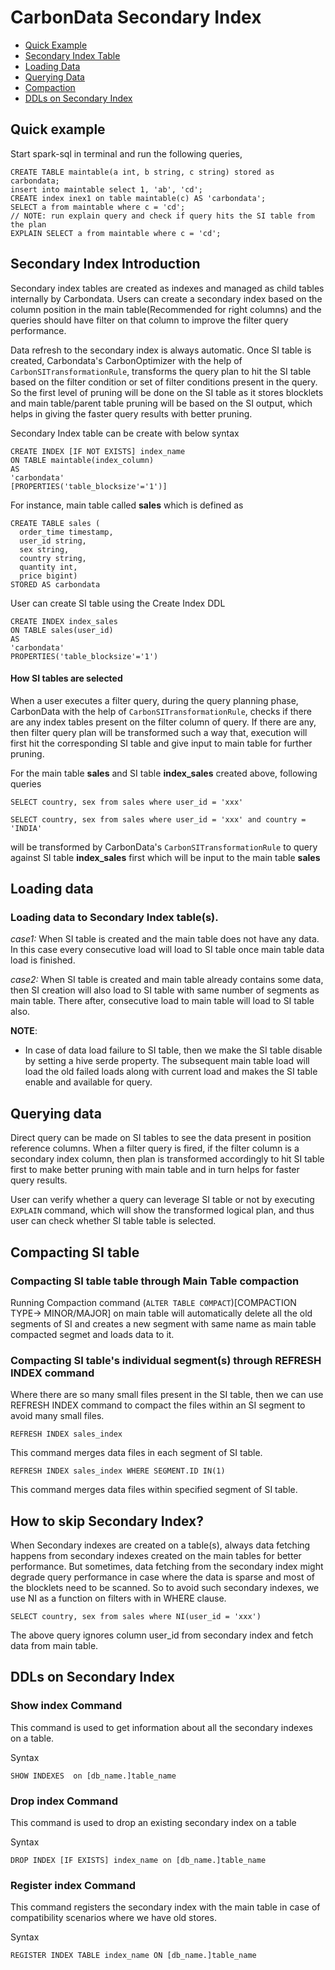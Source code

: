 <!--
    Licensed to the Apache Software Foundation (ASF) under one or more
    contributor license agreements.  See the NOTICE file distributed with
    this work for additional information regarding copyright ownership.
    The ASF licenses this file to you under the Apache License, Version 2.0
    (the "License"); you may not use this file except in compliance with
    the License.  You may obtain a copy of the License at

      http://www.apache.org/licenses/LICENSE-2.0

    Unless required by applicable law or agreed to in writing, software
    distributed under the License is distributed on an "AS IS" BASIS,
    WITHOUT WARRANTIES OR CONDITIONS OF ANY KIND, either express or implied.
    See the License for the specific language governing permissions and
    limitations under the License.
-->

# CarbonData Secondary Index

* [Quick Example](#quick-example)
* [Secondary Index Table](#Secondary-Index-Introduction)
* [Loading Data](#loading-data)
* [Querying Data](#querying-data)
* [Compaction](#compacting-SI-table)
* [DDLs on Secondary Index](#DDLs-on-Secondary-Index)

## Quick example

Start spark-sql in terminal and run the following queries,
```
CREATE TABLE maintable(a int, b string, c string) stored as carbondata;
insert into maintable select 1, 'ab', 'cd';
CREATE index inex1 on table maintable(c) AS 'carbondata';
SELECT a from maintable where c = 'cd';
// NOTE: run explain query and check if query hits the SI table from the plan
EXPLAIN SELECT a from maintable where c = 'cd';
```

## Secondary Index Introduction
  Secondary index tables are created as indexes and managed as child tables internally by
  Carbondata. Users can create a secondary index based on the column position in the main table(Recommended
  for right columns) and the queries should have filter on that column to improve the filter query
  performance.
  
  Data refresh to the secondary index is always automatic. Once SI table is created, Carbondata's 
  CarbonOptimizer with the help of `CarbonSITransformationRule`, transforms the query plan to hit the
  SI table based on the filter condition or set of filter conditions present in the query.
  So the first level of pruning will be done on the SI table as it stores blocklets and main table/parent
  table pruning will be based on the SI output, which helps in giving the faster query results with
  better pruning.

  Secondary Index table can be create with below syntax

   ```
   CREATE INDEX [IF NOT EXISTS] index_name
   ON TABLE maintable(index_column)
   AS
   'carbondata'
   [PROPERTIES('table_blocksize'='1')]
   ```
  For instance, main table called **sales** which is defined as

  ```
  CREATE TABLE sales (
    order_time timestamp,
    user_id string,
    sex string,
    country string,
    quantity int,
    price bigint)
  STORED AS carbondata
  ```

  User can create SI table using the Create Index DDL

  ```
  CREATE INDEX index_sales
  ON TABLE sales(user_id)
  AS
  'carbondata'
  PROPERTIES('table_blocksize'='1')
  ```
 
 
#### How SI tables are selected

When a user executes a filter query, during the query planning phase, CarbonData with the help of
`CarbonSITransformationRule`, checks if there are any index tables present on the filter column of
query. If there are any, then filter query plan will be transformed such a way that, execution will
first hit the corresponding SI table and give input to main table for further pruning.


For the main table **sales** and SI table  **index_sales** created above, following queries
```
SELECT country, sex from sales where user_id = 'xxx'

SELECT country, sex from sales where user_id = 'xxx' and country = 'INDIA'
```

will be transformed by CarbonData's `CarbonSITransformationRule` to query against SI table
**index_sales** first which will be input to the main table **sales**


## Loading data

### Loading data to Secondary Index table(s).

*case1:* When SI table is created and the main table does not have any data. In this case every
consecutive load will load to SI table once main table data load is finished.

*case2:* When SI table is created and main table already contains some data, then SI creation will
also load to SI table with same number of segments as main table. There after, consecutive load to
main table will load to SI table also.

 **NOTE**:
 * In case of data load failure to SI table, then we make the SI table disable by setting a hive serde
 property. The subsequent main table load will load the old failed loads along with current load and
 makes the SI table enable and available for query.

## Querying data
Direct query can be made on SI tables to see the data present in position reference columns.
When a filter query is fired, if the filter column is a secondary index column, then plan is
transformed accordingly to hit SI table first to make better pruning with main table and in turn
helps for faster query results.

User can verify whether a query can leverage SI table or not by executing `EXPLAIN`
command, which will show the transformed logical plan, and thus user can check whether SI table
table is selected.


## Compacting SI table

### Compacting SI table table through Main Table compaction
Running Compaction command (`ALTER TABLE COMPACT`)[COMPACTION TYPE-> MINOR/MAJOR] on main table will
automatically delete all the old segments of SI and creates a new segment with same name as main
table compacted segmet and loads data to it.

### Compacting SI table's individual segment(s) through REFRESH INDEX command
Where there are so many small files present in the SI table, then we can use REFRESH INDEX command to
compact the files within an SI segment to avoid many small files.

  ```
  REFRESH INDEX sales_index
  ```
This command merges data files in each segment of SI table.

  ```
  REFRESH INDEX sales_index WHERE SEGMENT.ID IN(1)
  ```
This command merges data files within specified segment of SI table.

## How to skip Secondary Index?
When Secondary indexes are created on a table(s), always data fetching happens from secondary
indexes created on the main tables for better performance. But sometimes, data fetching from the
secondary index might degrade query performance in case where the data is sparse and most of the
blocklets need to be scanned. So to avoid such secondary indexes, we use NI as a function on filters
with in WHERE clause.

  ```
  SELECT country, sex from sales where NI(user_id = 'xxx')
  ```
The above query ignores column user_id from secondary index and fetch data from main table.

## DDLs on Secondary Index

### Show index Command
This command is used to get information about all the secondary indexes on a table.

Syntax
  ```
  SHOW INDEXES  on [db_name.]table_name
  ```

### Drop index Command
This command is used to drop an existing secondary index on a table

Syntax
  ```
  DROP INDEX [IF EXISTS] index_name on [db_name.]table_name
  ```

### Register index Command
This command registers the secondary index with the main table in case of compatibility scenarios 
where we have old stores.

Syntax
  ```
  REGISTER INDEX TABLE index_name ON [db_name.]table_name
  ```